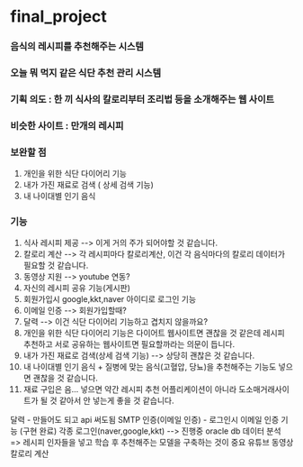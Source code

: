 # final_project

### 음식의 레시피를 추천해주는 시스템 

### 오늘 뭐 먹지 같은 식단 추천 관리 시스템

### 기획 의도 : 한 끼 식사의 칼로리부터 조리법 등을 소개해주는 웹 사이트

### 비슷한 사이트 : 만개의 레시피

### 보완할 점 
1. 개인을 위한 식단 다이어리 기능
2. 내가 가진 재료로 검색 ( 상세 검색 기능)
3. 내 나이대별 인기 음식

### 기능 
1. 식사 레시피 제공 --> 이게 거의 주가 되어야할 것 같습니다.
2. 칼로리 계산 --> 각 레시피마다 칼로리계산, 이건 각 음식마다의 칼로리 데이터가 필요할 것 같습니다.
3. 동영상 지원 --> youtube 연동?
4. 자신의 레시피 공유 기능(게시판) 
5. 회원가입시 google,kkt,naver 아이디로 로그인 기능
6. 이메일 인증 --> 회원가입할때?
7. 달력 --> 이건 식단 다이어리 기능하고 겹치지 않을까요?
8. 개인을 위한 식단 다이어리 기능은 다이어트 웹사이트면 괜찮을 것 같은데 레시피 추천하고 서로 공유하는 웹사이트면 필요할까라는 의문이 듭니다.
9. 내가 가진 재료로 검색(상세 검색 기능) --> 상당히 괜찮은 것 같습니다.
10. 내 나이대별 인기 음식 + 질병에 맞는 음식(고혈압, 당뇨)을 추천해주는 기능도 넣으면 괜찮을 것 같습니다.
11. 재료 구입은 음... 넣으면 약간 레시피 추천 어플리케이션이 아니라 도소매거래사이트가 될 것 같아서 안 넣는게 좋을 것 같습니다.
 
달력 - 만들어도 되고 api 써도됨
SMTP 인증(이메일 인증) -  로그인시 이메일 인증 기능 (구현 완료)
각종 로그인(naver,google,kkt) --> 진행중
oracle db
데이터 분석 => 레시피 인자들을 넣고 학습 후 추천해주는 모델을 구축하는 것이 중요
유튜브 동영상
칼로리 계산
